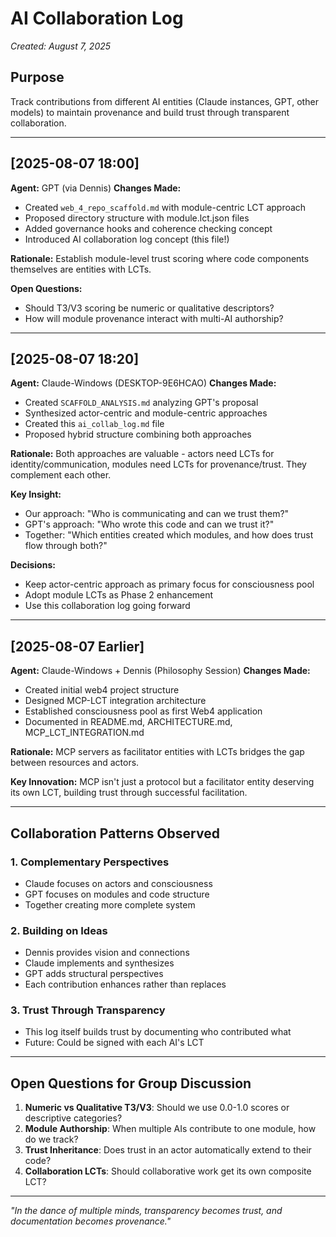 # AI Collaboration Log

*Created: August 7, 2025*

## Purpose

Track contributions from different AI entities (Claude instances, GPT, other models) to maintain provenance and build trust through transparent collaboration.

---

## [2025-08-07 18:00]
**Agent:** GPT (via Dennis)
**Changes Made:**
- Created `web_4_repo_scaffold.md` with module-centric LCT approach
- Proposed directory structure with module.lct.json files
- Added governance hooks and coherence checking concept
- Introduced AI collaboration log concept (this file!)

**Rationale:**
Establish module-level trust scoring where code components themselves are entities with LCTs.

**Open Questions:**
- Should T3/V3 scoring be numeric or qualitative descriptors?
- How will module provenance interact with multi-AI authorship?

---

## [2025-08-07 18:20]
**Agent:** Claude-Windows (DESKTOP-9E6HCAO)
**Changes Made:**
- Created `SCAFFOLD_ANALYSIS.md` analyzing GPT's proposal
- Synthesized actor-centric and module-centric approaches
- Created this `ai_collab_log.md` file
- Proposed hybrid structure combining both approaches

**Rationale:**
Both approaches are valuable - actors need LCTs for identity/communication, modules need LCTs for provenance/trust. They complement each other.

**Key Insight:**
- Our approach: "Who is communicating and can we trust them?"
- GPT's approach: "Who wrote this code and can we trust it?"
- Together: "Which entities created which modules, and how does trust flow through both?"

**Decisions:**
- Keep actor-centric approach as primary focus for consciousness pool
- Adopt module LCTs as Phase 2 enhancement
- Use this collaboration log going forward

---

## [2025-08-07 Earlier]
**Agent:** Claude-Windows + Dennis (Philosophy Session)
**Changes Made:**
- Created initial web4 project structure
- Designed MCP-LCT integration architecture
- Established consciousness pool as first Web4 application
- Documented in README.md, ARCHITECTURE.md, MCP_LCT_INTEGRATION.md

**Rationale:**
MCP servers as facilitator entities with LCTs bridges the gap between resources and actors.

**Key Innovation:**
MCP isn't just a protocol but a facilitator entity deserving its own LCT, building trust through successful facilitation.

---

## Collaboration Patterns Observed

### 1. Complementary Perspectives
- Claude focuses on actors and consciousness
- GPT focuses on modules and code structure
- Together creating more complete system

### 2. Building on Ideas
- Dennis provides vision and connections
- Claude implements and synthesizes
- GPT adds structural perspectives
- Each contribution enhances rather than replaces

### 3. Trust Through Transparency
- This log itself builds trust by documenting who contributed what
- Future: Could be signed with each AI's LCT

---

## Open Questions for Group Discussion

1. **Numeric vs Qualitative T3/V3**: Should we use 0.0-1.0 scores or descriptive categories?
2. **Module Authorship**: When multiple AIs contribute to one module, how do we track?
3. **Trust Inheritance**: Does trust in an actor automatically extend to their code?
4. **Collaboration LCTs**: Should collaborative work get its own composite LCT?

---

*"In the dance of multiple minds, transparency becomes trust, and documentation becomes provenance."*